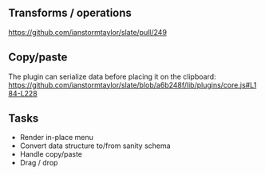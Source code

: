 
## Transforms / operations
https://github.com/ianstormtaylor/slate/pull/249

## Copy/paste
The plugin can serialize data before placing it on the clipboard:
https://github.com/ianstormtaylor/slate/blob/a6b248f/lib/plugins/core.js#L184-L228

## Tasks

- Render in-place menu
- Convert data structure to/from sanity schema
- Handle copy/paste
- Drag / drop